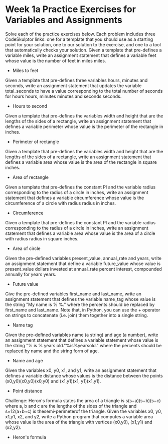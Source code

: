 # Week 1a Practice Exercises for Variables and Assignments

Solve each of the practice exercises below. Each problem includes three CodeSkulptor links: one for a template that you should use as a starting point for your solution, one to our solution to the exercise, and one to a tool that automatically checks your solution.
Given a template that pre-defines a variable miles, write an assignment statement that defines a variable feet whose value is the number of feet in miles miles.
- Miles to feet

Given a template that pre-defines three variables hours, minutes and seconds, write an assignment statement that updates the variable total_seconds to have a value corresponding to the total number of seconds for hours hours, minutes minutes and seconds seconds.
- Hours to second

Given a template that pre-defines the variables width and height that are the lengths of the sides of a rectangle, write an assignment statement that defines a variable perimeter whose value is the perimeter of the rectangle in inches. 
- Perimeter of rectangle

Given a template that pre-defines the variables width and height that are the lengths of the sides of a rectangle, write an assignment statement that defines a variable area whose value is the area of the rectangle in square inches.
- Area of rectangle


Given a template that pre-defines the constant PI and the variable radius corresponding to the radius of a circle in inches, write an assignment statement that defines a variable circumference whose value is the circumference of a circle with radius radius in inches.
- Circumference

Given a template that pre-defines the constant PI and the variable radius corresponding to the radius of a circle in inches, write an assignment statement that defines a variable area whose value is the area of a circle with radius radius in square inches.
- Area of circle

Given the pre-defined variables present_value, annual_rate and years, write an assignment statement that define a variable future_value whose value is present_value dollars invested at annual_rate percent interest, compounded annually for years years.
- Future value

Give the pre-defined variables first_name and last_name, write an assignment statement that defines the variable name_tag whose value is the string "My name is % %." where the percents should be replaced by first_name and last_name. Note that, in Python, you can use the + operator on strings to concatenate (i.e. join) them together into a single string.
- Name tag

Given the pre-defined variables name (a string) and age (a number), write an assignment statement that defines a variable statement whose value is the string "% is % years old."%is%yearsold." where the percents should be replaced by name and the string form of age. 
- Name and age


Given the variables x0, y0, x1, and y1, write an assignment statement that defines a variable distance whose values is the distance between the points (x0,y0)(x0,y0)(x0,y0) and (x1,y1)(x1, y1)(x1,y1). 
- Point distance

Challenge: Heron's formula states the area of a triangle is s(s−a)(s−b)(s−c) where a, b and c are the lengths of the sides of the triangle and s=12(a+b+c) is thesemi-perimeterof the triangle. Given the variables x0, y0, x1,y1, x2, and y2, write a Python program that computes a variable area whose value is the area of the triangle with vertices (x0,y0), (x1,y1) and (x2,y2). 
- Heron's formula
